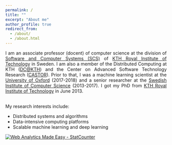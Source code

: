```yaml
---
permalink: /
title: ""
excerpt: "About me"
author_profile: true
redirect_from: 
  - /about/
  - /about.html
---
```

<p align="justify">
I am an associate professor (docent) of computer science at the division of <a href="https://www.kth.se/scs">Software and Computer Systems (SCS)</a> of <a href="https://www.kth.se">KTH Royal Institute of Technology</a> 
in Sweden. I am also a member of the Distributed Computing at KTH (<a href="https://dcatkth.github.io/">DC@KTH</a>) and the Center on Advanced Software Technology Research 
(<a href="https://www.castor.kth.se/">CASTOR</a>). Prior to that, I was a machine learning scientist at the <a href="https://www.oxfordmartin.ox.ac.uk/people/830">University of Oxford</a> (2017-2018) 
and a senior researcher at the <a href="https://www.sics.se/">Swedish Institute of Computer Science</a> (2013-2017). I got my PhD from <a href="https://www.kth.se">KTH Royal Institute of Technology</a> in June 2013.<br>
</p>
<br>My research interests include:
<div class="row text-justify">
<ul>
<li>Distributed systems and algorithms</li>
<li>Data-intensive computing platforms</li>
<li>Scalable machine learning and deep learning</li>
</ul>
</div>

<!------------------------------------------------------------------>
<!-- Start of StatCounter Code for Default Guide -->
<script type="text/javascript">
var sc_project=9186541; 
var sc_invisible=1; 
var sc_security="607d85ca"; 
var scJsHost = (("https:" == document.location.protocol) ?
"https://secure." : "http://www.");
document.write("<sc"+"ript type='text/javascript' src='" +
scJsHost+
"statcounter.com/counter/counter.js'></"+"script>");
</script>
<noscript><div class="statcounter"><a title="Web Analytics
Made Easy - StatCounter" href="http://statcounter.com/"
target="_blank"><img class="statcounter"
src="//c.statcounter.com/9186541/0/607d85ca/1/" alt="Web
Analytics Made Easy - StatCounter"></a></div></noscript>
<!-- End of StatCounter Code for Default Guide -->

